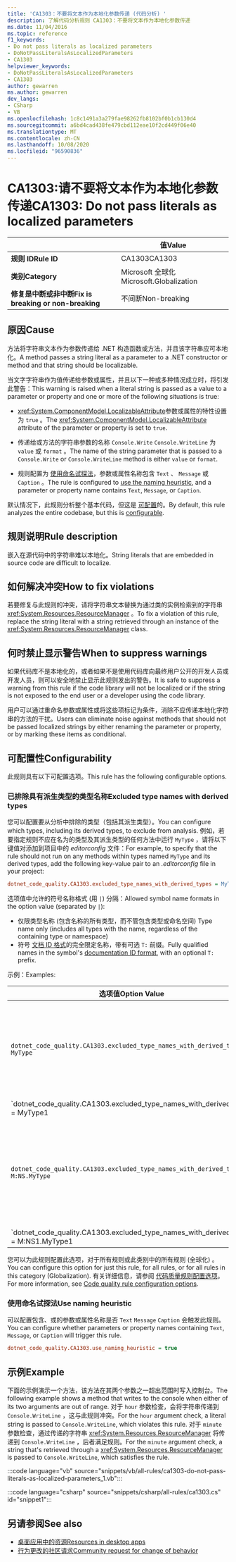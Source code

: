```yaml
---
title: 'CA1303：不要将文本作为本地化参数传递 (代码分析) '
description: 了解代码分析规则 CA1303：不要将文本作为本地化参数传递
ms.date: 11/04/2016
ms.topic: reference
f1_keywords:
- Do not pass literals as localized parameters
- DoNotPassLiteralsAsLocalizedParameters
- CA1303
helpviewer_keywords:
- DoNotPassLiteralsAsLocalizedParameters
- CA1303
author: gewarren
ms.author: gewarren
dev_langs:
- CSharp
- VB
ms.openlocfilehash: 1c8c1491a3a279fae98262fb8102bf0b1cb130d4
ms.sourcegitcommit: a6bd4cad438fe479cbd112eae10f2cd449f06e40
ms.translationtype: MT
ms.contentlocale: zh-CN
ms.lasthandoff: 10/08/2020
ms.locfileid: "96590836"
---
```

# <a name="ca1303-do-not-pass-literals-as-localized-parameters"></a><span data-ttu-id="72c61-103">CA1303:请不要将文本作为本地化参数传递</span><span class="sxs-lookup"><span data-stu-id="72c61-103">CA1303: Do not pass literals as localized parameters</span></span>

| | <span data-ttu-id="72c61-104">值</span><span class="sxs-lookup"><span data-stu-id="72c61-104">Value</span></span> |
|-|-|
| <span data-ttu-id="72c61-105">**规则 ID**</span><span class="sxs-lookup"><span data-stu-id="72c61-105">**Rule ID**</span></span> |<span data-ttu-id="72c61-106">CA1303</span><span class="sxs-lookup"><span data-stu-id="72c61-106">CA1303</span></span>|
| <span data-ttu-id="72c61-107">**类别**</span><span class="sxs-lookup"><span data-stu-id="72c61-107">**Category**</span></span> |<span data-ttu-id="72c61-108">Microsoft 全球化</span><span class="sxs-lookup"><span data-stu-id="72c61-108">Microsoft.Globalization</span></span>|
| <span data-ttu-id="72c61-109">**修复是中断或非中断**</span><span class="sxs-lookup"><span data-stu-id="72c61-109">**Fix is breaking or non-breaking**</span></span> |<span data-ttu-id="72c61-110">不间断</span><span class="sxs-lookup"><span data-stu-id="72c61-110">Non-breaking</span></span>|

## <a name="cause"></a><span data-ttu-id="72c61-111">原因</span><span class="sxs-lookup"><span data-stu-id="72c61-111">Cause</span></span>

<span data-ttu-id="72c61-112">方法将字符串文本作为参数传递给 .NET 构造函数或方法，并且该字符串应可本地化。</span><span class="sxs-lookup"><span data-stu-id="72c61-112">A method passes a string literal as a parameter to a .NET constructor or method and that string should be localizable.</span></span>

<span data-ttu-id="72c61-113">当文字字符串作为值传递给参数或属性，并且以下一种或多种情况成立时，将引发此警告：</span><span class="sxs-lookup"><span data-stu-id="72c61-113">This warning is raised when a literal string is passed as a value to a parameter or property and one or more of the following situations is true:</span></span>

- <span data-ttu-id="72c61-114"><xref:System.ComponentModel.LocalizableAttribute>参数或属性的特性设置为 `true` 。</span><span class="sxs-lookup"><span data-stu-id="72c61-114">The <xref:System.ComponentModel.LocalizableAttribute> attribute of the parameter or property is set to `true`.</span></span>

- <span data-ttu-id="72c61-115">传递给或方法的字符串参数的名称 `Console.Write` `Console.WriteLine` 为 `value` 或 `format` 。</span><span class="sxs-lookup"><span data-stu-id="72c61-115">The name of the string parameter that is passed to a `Console.Write` or `Console.WriteLine` method is either `value` or `format`.</span></span>

- <span data-ttu-id="72c61-116">规则配置为 [使用命名试探法](#use-naming-heuristic)，参数或属性名称包含 `Text` 、 `Message` 或 `Caption` 。</span><span class="sxs-lookup"><span data-stu-id="72c61-116">The rule is configured to [use the naming heuristic](#use-naming-heuristic), and a parameter or property name contains `Text`, `Message`, or `Caption`.</span></span>

<span data-ttu-id="72c61-117">默认情况下，此规则分析整个基本代码，但这是 [可配置](#excluded-type-names-with-derived-types)的。</span><span class="sxs-lookup"><span data-stu-id="72c61-117">By default, this rule analyzes the entire codebase, but this is [configurable](#excluded-type-names-with-derived-types).</span></span>

## <a name="rule-description"></a><span data-ttu-id="72c61-118">规则说明</span><span class="sxs-lookup"><span data-stu-id="72c61-118">Rule description</span></span>

<span data-ttu-id="72c61-119">嵌入在源代码中的字符串难以本地化。</span><span class="sxs-lookup"><span data-stu-id="72c61-119">String literals that are embedded in source code are difficult to localize.</span></span>

## <a name="how-to-fix-violations"></a><span data-ttu-id="72c61-120">如何解决冲突</span><span class="sxs-lookup"><span data-stu-id="72c61-120">How to fix violations</span></span>

<span data-ttu-id="72c61-121">若要修复与此规则的冲突，请将字符串文本替换为通过类的实例检索到的字符串 <xref:System.Resources.ResourceManager> 。</span><span class="sxs-lookup"><span data-stu-id="72c61-121">To fix a violation of this rule, replace the string literal with a string retrieved through an instance of the <xref:System.Resources.ResourceManager> class.</span></span>

## <a name="when-to-suppress-warnings"></a><span data-ttu-id="72c61-122">何时禁止显示警告</span><span class="sxs-lookup"><span data-stu-id="72c61-122">When to suppress warnings</span></span>

<span data-ttu-id="72c61-123">如果代码库不是本地化的，或者如果不是使用代码库向最终用户公开的开发人员或开发人员，则可以安全地禁止显示此规则发出的警告。</span><span class="sxs-lookup"><span data-stu-id="72c61-123">It is safe to suppress a warning from this rule if the code library will not be localized or if the string is not exposed to the end user or a developer using the code library.</span></span>

<span data-ttu-id="72c61-124">用户可以通过重命名参数或属性或将这些项标记为条件，消除不应传递本地化字符串的方法的干扰。</span><span class="sxs-lookup"><span data-stu-id="72c61-124">Users can eliminate noise against methods that should not be passed localized strings by either renaming the parameter or property, or by marking these items as conditional.</span></span>

## <a name="configurability"></a><span data-ttu-id="72c61-125">可配置性</span><span class="sxs-lookup"><span data-stu-id="72c61-125">Configurability</span></span>

<span data-ttu-id="72c61-126">此规则具有以下可配置选项。</span><span class="sxs-lookup"><span data-stu-id="72c61-126">This rule has the following configurable options.</span></span>

### <a name="excluded-type-names-with-derived-types"></a><span data-ttu-id="72c61-127">已排除具有派生类型的类型名称</span><span class="sxs-lookup"><span data-stu-id="72c61-127">Excluded type names with derived types</span></span>

<span data-ttu-id="72c61-128">您可以配置要从分析中排除的类型（包括其派生类型）。</span><span class="sxs-lookup"><span data-stu-id="72c61-128">You can configure which types, including its derived types, to exclude from analysis.</span></span> <span data-ttu-id="72c61-129">例如，若要指定规则不应在名为的类型及其派生类型的任何方法中运行 `MyType` ，请将以下键值对添加到项目中的 *editorconfig* 文件：</span><span class="sxs-lookup"><span data-stu-id="72c61-129">For example, to specify that the rule should not run on any methods within types named `MyType` and its derived types, add the following key-value pair to an *.editorconfig* file in your project:</span></span>

```ini
dotnet_code_quality.CA1303.excluded_type_names_with_derived_types = MyType
```

<span data-ttu-id="72c61-130">选项值中允许的符号名称格式 (用 `|`) 分隔：</span><span class="sxs-lookup"><span data-stu-id="72c61-130">Allowed symbol name formats in the option value (separated by `|`):</span></span>

- <span data-ttu-id="72c61-131">仅限类型名称 (包含名称的所有类型，而不管包含类型或命名空间) </span><span class="sxs-lookup"><span data-stu-id="72c61-131">Type name only (includes all types with the name, regardless of the containing type or namespace)</span></span>
- <span data-ttu-id="72c61-132">符号 [文档 ID 格式](https://github.com/dotnet/csharplang/blob/master/spec/documentation-comments.md#id-string-format)的完全限定名称，带有可选 `T:` 前缀。</span><span class="sxs-lookup"><span data-stu-id="72c61-132">Fully qualified names in the symbol's [documentation ID format](https://github.com/dotnet/csharplang/blob/master/spec/documentation-comments.md#id-string-format), with an optional `T:` prefix.</span></span>

<span data-ttu-id="72c61-133">示例：</span><span class="sxs-lookup"><span data-stu-id="72c61-133">Examples:</span></span>

| <span data-ttu-id="72c61-134">选项值</span><span class="sxs-lookup"><span data-stu-id="72c61-134">Option Value</span></span> | <span data-ttu-id="72c61-135">总结</span><span class="sxs-lookup"><span data-stu-id="72c61-135">Summary</span></span> |
| --- | --- |
|`dotnet_code_quality.CA1303.excluded_type_names_with_derived_types = MyType` | <span data-ttu-id="72c61-136">匹配所有名为 "MyType" 的类型及其在编译中的所有派生类型</span><span class="sxs-lookup"><span data-stu-id="72c61-136">Matches all types named 'MyType' and all of its derived types in the compilation</span></span>
|`dotnet_code_quality.CA1303.excluded_type_names_with_derived_types = MyType1|MyType2` | <span data-ttu-id="72c61-137">匹配所有名为 "MyType1" 或 "MyType2" 的类型及其在编译中的所有派生类型</span><span class="sxs-lookup"><span data-stu-id="72c61-137">Matches all types named either 'MyType1' or 'MyType2' and all of their derived types in the compilation</span></span>
|`dotnet_code_quality.CA1303.excluded_type_names_with_derived_types = M:NS.MyType` | <span data-ttu-id="72c61-138">将特定类型 "MyType" 与给定的完全限定名称及其所有派生类型进行匹配</span><span class="sxs-lookup"><span data-stu-id="72c61-138">Matches specific type 'MyType' with given fully qualified name and all of its derived types</span></span>
|`dotnet_code_quality.CA1303.excluded_type_names_with_derived_types = M:NS1.MyType1|M:NS2.MyType2` | <span data-ttu-id="72c61-139">将特定类型 "MyType1" 和 "MyType2" 与各自的完全限定名称及其所有派生类型进行匹配</span><span class="sxs-lookup"><span data-stu-id="72c61-139">Matches specific types 'MyType1' and 'MyType2' with respective fully qualified names and all of their derived types</span></span>

<span data-ttu-id="72c61-140">您可以为此规则配置此选项，对于所有规则或此类别中的所有规则 (全球化) 。</span><span class="sxs-lookup"><span data-stu-id="72c61-140">You can configure this option for just this rule, for all rules, or for all rules in this category (Globalization).</span></span> <span data-ttu-id="72c61-141">有关详细信息，请参阅 [代码质量规则配置选项](../code-quality-rule-options.md)。</span><span class="sxs-lookup"><span data-stu-id="72c61-141">For more information, see [Code quality rule configuration options](../code-quality-rule-options.md).</span></span>

### <a name="use-naming-heuristic"></a><span data-ttu-id="72c61-142">使用命名试探法</span><span class="sxs-lookup"><span data-stu-id="72c61-142">Use naming heuristic</span></span>

<span data-ttu-id="72c61-143">可以配置包含、或的参数或属性名称是否 `Text` `Message` `Caption` 会触发此规则。</span><span class="sxs-lookup"><span data-stu-id="72c61-143">You can configure whether parameters or property names containing `Text`, `Message`, or `Caption` will trigger this rule.</span></span>

```ini
dotnet_code_quality.CA1303.use_naming_heuristic = true
```

## <a name="example"></a><span data-ttu-id="72c61-144">示例</span><span class="sxs-lookup"><span data-stu-id="72c61-144">Example</span></span>

<span data-ttu-id="72c61-145">下面的示例演示一个方法，该方法在其两个参数之一超出范围时写入控制台。</span><span class="sxs-lookup"><span data-stu-id="72c61-145">The following example shows a method that writes to the console when either of its two arguments are out of range.</span></span> <span data-ttu-id="72c61-146">对于 `hour` 参数检查，会将字符串传递到 `Console.WriteLine` ，这与此规则冲突。</span><span class="sxs-lookup"><span data-stu-id="72c61-146">For the `hour` argument check, a literal string is passed to `Console.WriteLine`, which violates this rule.</span></span> <span data-ttu-id="72c61-147">对于 `minute` 参数检查，通过传递的字符串 <xref:System.Resources.ResourceManager> 将传递到 `Console.WriteLine` ，后者满足规则。</span><span class="sxs-lookup"><span data-stu-id="72c61-147">For the `minute` argument check, a string that's retrieved through a <xref:System.Resources.ResourceManager> is passed to `Console.WriteLine`, which satisfies the rule.</span></span>

:::code language="vb" source="snippets/vb/all-rules/ca1303-do-not-pass-literals-as-localized-parameters_1.vb":::

:::code language="csharp" source="snippets/csharp/all-rules/ca1303.cs" id="snippet1":::

## <a name="see-also"></a><span data-ttu-id="72c61-148">另请参阅</span><span class="sxs-lookup"><span data-stu-id="72c61-148">See also</span></span>

- [<span data-ttu-id="72c61-149">桌面应用中的资源</span><span class="sxs-lookup"><span data-stu-id="72c61-149">Resources in desktop apps</span></span>](../../../framework/resources/index.md)
- [<span data-ttu-id="72c61-150">行为更改的社区请求</span><span class="sxs-lookup"><span data-stu-id="72c61-150">Community request for change of behavior</span></span>](https://github.com/dotnet/roslyn-analyzers/issues/2933)
